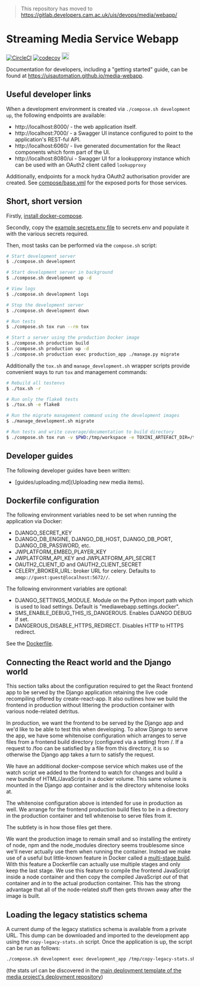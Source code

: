 > This repository has moved to https://gitlab.developers.cam.ac.uk/uis/devops/media/webapp/

# Streaming Media Service Webapp

[![CircleCI](https://circleci.com/gh/uisautomation/media-webapp.svg?style=svg)](https://circleci.com/gh/uisautomation/media-webapp)
[![codecov](https://codecov.io/gh/uisautomation/media-webapp/branch/master/graph/badge.svg)](https://codecov.io/gh/uisautomation/media-webapp)
[<img src="https://marker.io/vendor/img/logo/browserstack-logo.svg" height="20">](https://www.browserstack.com/)

Documentation for developers, including a "getting started" guide, can be found
at https://uisautomation.github.io/media-webapp.

## Useful developer links

When a development environment is created via ``./compose.sh development up``,
the following endpoints are available:

* http://localhost:8000/ - the web application itself.
* http://localhost:7000/ - a Swagger UI instance configured to point to the
    application's REST-ful API.
* http://localhost:6060/ - live generated documentation for the React components
    which form part of the UI.
* http://localhost:8080/ui - Swagger UI for a lookupproxy instance which can be
    used with an OAuth2 client called ``lookupproxy``

Additionally, endpoints for a mock hydra OAuth2 authorisation provider are
created. See [compose/base.yml](compose/base.yml) for the exposed ports for
those services.

## Short, short version

Firstly, [install docker-compose](https://docs.docker.com/compose/install/).

Secondly, copy the [example secrets.env file](secrets.env.in) to secrets.env and
populate it with the various secrets required.

Then, most tasks can be performed via the ``compose.sh`` script:

```bash
# Start development server
$ ./compose.sh development

# Start development server in background
$ ./compose.sh development up -d

# View logs
$ ./compose.sh development logs

# Stop the development server
$ ./compose.sh development down

# Run tests
$ ./compose.sh tox run --rm tox

# Start a server using the production Docker image
$ ./compose.sh production build
$ ./compose.sh production up -d
$ ./compose.sh production exec production_app ./manage.py migrate
```

Additionally the ``tox.sh`` and ``manage_development.sh`` wrapper scripts
provide convenient ways to run ``tox`` and management commands:

```bash
# Rebuild all testenvs
$ ./tox.sh -r

# Run only the flake8 tests
$ ./tox.sh -e flake8

# Run the migrate management command using the development images
$ ./manage_development.sh migrate

# Run tests and write coverage/documentation to build directory
$ ./compose.sh tox run -v $PWD:/tmp/workspace -e TOXINI_ARTEFACT_DIR=/tmp/workspace/build --rm tox
```

## Developer guides

The following developer guides have been written:

* [guides/uploading.md](Uploading new media items).

## Dockerfile configuration

The following environment variables need to be set when running the application
via Docker:

* DJANGO_SECRET_KEY
* DJANGO_DB_ENGINE, DJANGO_DB_HOST, DJANGO_DB_PORT, DJANGO_DB_PASSWORD, etc.
* JWPLATFORM_EMBED_PLAYER_KEY
* JWPLATFORM_API_KEY and JWPLATFORM_API_SECRET
* OAUTH2_CLIENT_ID and OAUTH2_CLIENT_SECRET
* CELERY_BROKER_URL: broker URL for celery. Defaults to
    ``amqp://guest:guest@localhost:5672//``.

The following environment variables are optional:
* DJANGO_SETTINGS_MODULE. Module on the Python import path which is used to load
    settings. Default is "mediawebapp.settings.docker".
* SMS_ENABLE_DEBUG_THIS_IS_DANGEROUS. Enables DJANGO DEBUG if set.
* DANGEROUS_DISABLE_HTTPS_REDIRECT. Disables HTTP to HTTPS redirect.

See the [Dockerfile](Dockerfile).

## Connecting the React world and the Django world

This section talks about the configuration required to get the React frontend
app to be served by the Django application retaining the live code recompiling
offered by create-react-app. It also outlines how we build the frontend in
production without littering the production container with various node-related
detritus.

In production, we want the frontend to be served by the Django app and we'd like
to be able to test this when developing. To allow Django to serve the app, we
have some whitenoise configuration which arranges to serve files from a frontend
build directory (configured via a setting) from /. If a request to /foo can be
satisfied by a file from this directory, it is so otherwise the Django app takes
a turn to satisfy the request.

We have an additional docker-compose service which makes use of the watch script
we added to the frontend to watch for changes and build a new bundle of
HTML/JavaScript in a docker volume. This same volume is mounted in the Django
app container and is the directory whitenoise looks at.

The whitenoise configuration above is intended for use in production as well. We
arrange for the frontend production build files to be in a directory in the
production container and tell whitenoise to serve files from it.

The subtlety is in how those files get there.

We want the production image to remain small and so installing the entirety of
node, npm and the node_modules directory seems troublesome since we'll never
actually use them when running the container. Instead we make use of a useful
but little-known feature in Docker called a [multi-stage
build](https://docs.docker.com/develop/develop-images/multistage-build/). With
this feature a Dockerfile can actually use multiple stages and only keep the
last stage. We use this feature to compile the frontend JavaScript inside a node
container and then copy the compiled JavaScript *out* of that container and *in*
to the actual production container. This has the strong advantage that all of
the node-related stuff then gets thrown away after the image is built.

## Loading the legacy statistics schema

A current dump of the legacy statistics schema is available from a private URL.
This dump can be downloaded and imported to the development app using the
``copy-legacy-stats.sh`` script. Once the application is up, the script can be run as follows:

```bash
./compose.sh development exec development_app /tmp/copy-legacy-stats.sh <stats_url>
```

(the stats url can be discovered in the
[main deployment template of the media project's deployment repository](https://github.com/uisautomation/media-deploy/blob/master/deployment/deployment.py))
